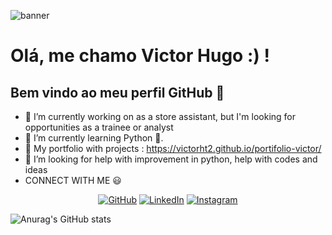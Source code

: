 ![banner](https://github.com/VictorHT2/VictorHT2/assets/147563131/612ff8b4-885f-4556-aa78-2938fa1770ba)



# Olá, me chamo Victor Hugo :) ! 
## Bem vindo ao meu perfil GitHub 👋
- 🔭 I’m currently working on as a store assistant, but I'm looking for opportunities as a trainee or analyst
- 🌱 I’m currently learning Python :snake:.
- 👯 My portfolio with projects : https://victorht2.github.io/portifolio-victor/
- 🤔 I’m looking for help with improvement in python, help with codes and ideas
- CONNECT WITH ME 😃
 <p align="center">
	<a href="https://github.com/VictorHT2"><img src="https://img.icons8.com/bubbles/50/000000/github.png" alt="GitHub"/></a>
	<a href="https://www.linkedin.com/in/victor-hugo-rodrigues-b10507248"><img src="https://img.icons8.com/bubbles/50/000000/linkedin.png" alt="LinkedIn"/></a>
	<a href="https://www.instagram.com/vic_hugo2002/"><img src="https://img.icons8.com/bubbles/50/000000/instagram.png" alt="Instagram"/></a>
</p>


![Anurag's GitHub stats](https://github-readme-stats.vercel.app/api?username=VictorHT2&show_icons=true&theme=radical) 


